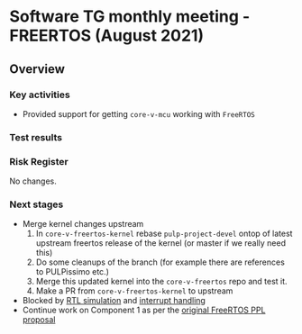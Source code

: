 # Software TG monthly meeting - FREERTOS (August 2021)
## Overview

### Key activities
* Provided support for getting `core-v-mcu` working with `FreeRTOS`
### Test results
### Risk Register

No changes.

### Next stages
* Merge kernel changes upstream
  1. In `core-v-freertos-kernel` rebase `pulp-project-devel` ontop of latest
     upstream freertos release of the kernel (or master if we really need this)
  2. Do some cleanups of the branch (for example there are references to PULPissimo etc.)
  3. Merge this updated kernel into the `core-v-freertos` repo  and test it.
  4. Make a PR from `core-v-freertos-kernel` to upstream
* Blocked by [RTL simulation](https://github.com/openhwgroup/core-v-mcu/issues/149) and
  [interrupt handling](https://github.com/openhwgroup/core-v-mcu/issues/115)
* Continue work on Component 1 as per the [original FreeRTOS PPL
  proposal](https://github.com/openhwgroup/core-v-docs/blob/master/program/Project%20Descriptions%20and%20Plans/Free%20RTOS/core-v-free-rtos-ppl.md)
